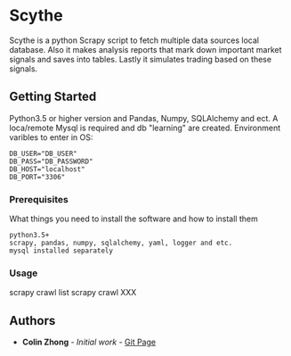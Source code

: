 # Scythe

Scythe is a python Scrapy script to fetch multiple data sources local database. Also it makes analysis reports that mark down important market signals and saves into tables. Lastly it simulates trading based on these signals.

## Getting Started

Python3.5 or higher version and Pandas, Numpy, SQLAlchemy and ect.
A loca/remote Mysql is required and db "learning" are created.
Environment varibles to enter in OS:
```
DB_USER="DB_USER"
DB_PASS="DB_PASSWORD"
DB_HOST="localhost"
DB_PORT="3306"
```

### Prerequisites

What things you need to install the software and how to install them

```
python3.5+
scrapy, pandas, numpy, sqlalchemy, yaml, logger and etc.
mysql installed separately
```


### Usage
scrapy crawl list
scrapy crawl XXX


## Authors

* **Colin Zhong** - *Initial work* - [Git Page](https://github.com/chzhong25346)
